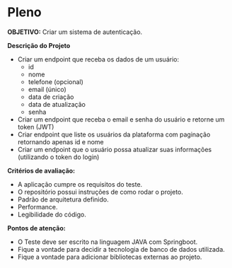 # Pleno

**OBJETIVO:** Criar um sistema de autenticação.

**Descrição do Projeto**

- Criar um endpoint que receba os dados de um usuário:
    - id
    - nome
    - telefone (opcional)
    - email (único)
    - data de criação
    - data de atualização
    - senha
- Criar um endpoint que receba o email e senha do usuário e retorne um token (JWT)
- Criar endpoint que liste os usuários da plataforma com paginação retornando apenas id e nome
- Criar um endpoint que o usuário possa atualizar suas informações (utilizando o token do login)

**Critérios de avaliação:**

- A aplicação cumpre os requisitos do teste.
- O repositório possui instruções de como rodar o projeto.
- Padrão de arquitetura definido.
- Performance.
- Legibilidade do código.

**Pontos de atenção:**

- O Teste deve ser escrito na linguagem JAVA com Springboot.
- Fique a vontade para decidir a tecnologia de banco de dados utilizada.
- Fique a vontade para adicionar bibliotecas externas ao projeto.
